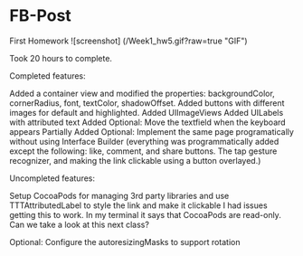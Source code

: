 FB-Post
=======

First Homework
![screenshot] (/Week1_hw5.gif?raw=true "GIF")

Took 20 hours to complete.

Completed features:
	
Added a container view and modified the properties: backgroundColor, cornerRadius, font, textColor, shadowOffset.
Added buttons with different images for default and highlighted.
Added UIImageViews
Added UILabels with attributed text
Added Optional: Move the textfield when the keyboard appears
Partially Added Optional: Implement the same page programatically without using Interface Builder
(everything was programmatically added except the following: like, comment, and share buttons. The tap gesture recognizer, and making the link clickable using a button overlayed.)

Uncompleted features:

Setup CocoaPods for managing 3rd party libraries and use TTTAttributedLabel to style the link and make it clickable
I had issues getting this to work. In my terminal it says that CocoaPods are read-only. Can we take a look at this next class?

Optional: Configure the autoresizingMasks to support rotation
